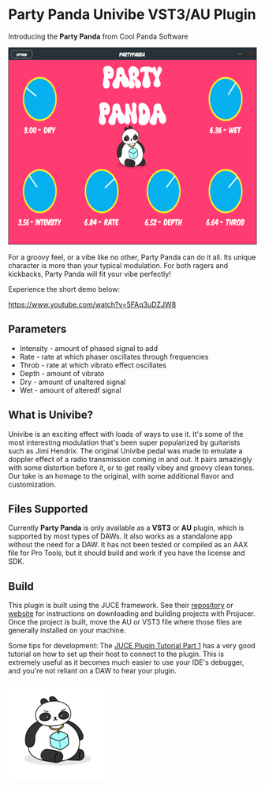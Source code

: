 # Party Panda Univibe VST3/AU Plugin
Introducing the **Party Panda** from Cool Panda Software

<p>
    <img alt="Party Panda Interface" src="/Assets/interface.png" height="400">
</p>

For a groovy feel, or a vibe like no other, Party Panda can do it all. Its unique character is more than your typical modulation. For both ragers and kickbacks, Party Panda will fit your vibe perfectly!

Experience the short demo below:

https://www.youtube.com/watch?v=5FAq3uDZJW8

## Parameters
* Intensity - amount of phased signal to add
* Rate - rate at which phaser oscillates through frequencies
* Throb - rate at which vibrato effect oscillates
* Depth - amount of vibrato
* Dry - amount of unaltered signal
* Wet - amount of alteredf signal

## What is Univibe?
Univibe is an exciting effect with loads of ways to use it. It's some of the most interesting modulation that's been super popularized by guitarists such as Jimi Hendrix. The original Univibe pedal was made to emulate a doppler effect of a radio transmission coming in and out. It pairs amazingly with some distortion before it, or to get really vibey and groovy clean tones. Our take is an homage to the original, with some additional flavor and customization.

## Files Supported
Currently **Party Panda** is only available as a **VST3** or **AU** plugin, which is supported by most types of DAWs. It also works as a standalone app without the need for a DAW. It has not been tested or compiled as an AAX file for Pro Tools, but it should build and work if you have the license and SDK.

## Build
This plugin is built using the JUCE framework. See their [repository](https://github.com/juce-framework/JUCE) or [website](https://juce.com/) for instructions on downloading and building projects with Projucer. Once the project is built, move the AU or VST3 file where those files are generally installed on your machine.

Some tips for development:
The [JUCE Plugin Tutorial Part 1](https://docs.juce.com/master/tutorial_create_projucer_basic_plugin.html) has a very good tutorial on how to set up their host to connect to the plugin. This is extremely useful as it becomes much easier to use your IDE's debugger, and you're not reliant on a DAW to hear your plugin.

<a href="https://www.coolxpanda.com/">
    <img alt="Cool Panda Logo" src="/Assets/coolxpandapng.png" height="200">
</a>